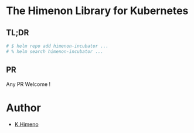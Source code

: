 # The Himenon Library for Kubernetes

## TL;DR

```bash
# $ helm repo add himenon-incubator ...
# % helm search himenon-incubator ...
```

## PR

Any PR Welcome !

# Author

- [K.Himeno](https://github.com/Himenon)